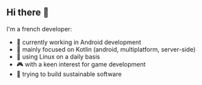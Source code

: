 ## Hi there 👋

I'm a french developer:
* 💼 currently working in Android development
* 🔎 mainly focused on Kotlin (android, multiplatform, server-side)
* 🐧 using Linux on a daily basis
* 🎮 with a keen interest for game development
* 🌿 trying to build sustainable software

<!--
**mrlem/mrlem** is a ✨ _special_ ✨ repository because its `README.md` (this file) appears on your GitHub profile.

Here are some ideas to get you started:

- 🔭 I’m currently working on ...
- 🌱 I’m currently learning ...
- 👯 I’m looking to collaborate on ...
- 🤔 I’m looking for help with ...
- 💬 Ask me about ...
- 📫 How to reach me: ...
- 😄 Pronouns: ...
- ⚡ Fun fact: ...
-->

